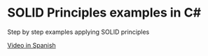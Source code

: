 # SOLID Principles examples in C#
Step by step examples applying SOLID principles

[Video in Spanish](https://www.youtube.com/watch?v=-2CRMnwvrUw)

